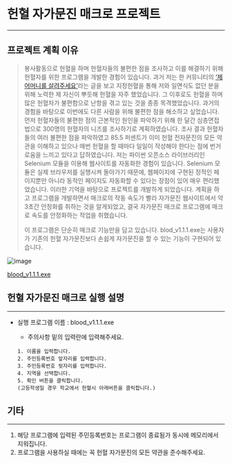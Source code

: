 # 헌혈 자가문진 매크로 프로젝트

------------

## 프로젝트 계획 이유
> 봉사활동으로 헌혈을 하며 헌혈자들의 불편한 점을 조사하고 이를 해결하기 위해 헌혈자를 위한 프로그램을 개발한 경험이 있습니다. 과거 저는 한 커뮤니티의 [‘제 어머니를 살려주세요’](https://gall.dcinside.com/board/view/?id=hit&no=16364)라는 글을 보고 지정헌혈을 통해 저와 일면식도 없던 분을 위해 노력한 제 자신이 뿌듯해 헌혈을 자주 했었습니다. 그 이후로도 헌혈을 하며 많은 헌혈자가 불편함으로 난항을 겪고 있는 것을 종종 목격했었습니다. 과거의 경험을 바탕으로 이번에도 다른 사람을 위해 불편한 점을 해소하고 싶었습니다. 먼저 헌혈자들의 불편한 점의 근본적인 원인을 파악하기 위해 한 달간 심층면접법으로 300명의 헌혈자의 니즈를 조사하기로 계획하였습니다. 조사 결과 헌혈자들의 여러 불편한 점을 파악하였고 85.5 퍼센트가 이미 헌혈 전자문진의 모든 약관을 이해하고 있으나 매번 헌혈을 할 때마다 일일이 작성해야 한다는 점에 번거로움을 느끼고 있다고 답하였습니다. 저는 파이썬 오픈소스 라이브러리인 Selenium 모듈을 이용해 웹사이트를 자동화한 경험이 있습니다. Selenium 모듈은 실제 브라우저를 실행시켜 돌아가기 때문에, 웹페이지에 구현된 정적인 페이지뿐만 아니라 동적인 페이지도 자동화할 수 있다는 장점이 있어 매우 편리했었습니다. 이러한 기억을 바탕으로 프로젝트를 개발하게 되었습니다. 계획을 하고 프로그램을 개발하면서 매크로의 작동 속도가 빨라 자가문진 웹사이트에서 약 3초간 안정화를 취하는 것을 알게되었고, 결국 자가문진 매크로 프로그램에 매크로 속도를 안정화하는 작업을 취했습니다. 
>
> 이 프로그램은 단순히 매크로 기능만을 담고 있습니다. blod_v1.1.1.exe는 사용자가 기존의 헌혈 자가문진보다 손쉽게 자가문진을 할 수 있는 기능이 구현되어 있습니다.

![image](https://user-images.githubusercontent.com/74406700/181902894-bad896f6-3a8d-4010-a039-4c3cb5af3c20.png)

[blood_v1.1.1.exe](https://github.com/heerim0223/blood/tags)

## 헌혈 자가문진 매크로 실행 설명

------------

+ 실행 프로그램 이름 : blood_v1.1.1.exe

  + 주의사항 밑의 입력란에 입력해주세요.
  ```
  1. 이름을 입력합니다.
  2. 주민등록번호 앞자리를 입력합니다.
  3. 주민등록번호 뒷자리를 입력합니다.
  4. 지역을 선택합니다.
  5. 확인 버튼을 클릭합니다.
  (고등학생일 경우 학교에서 헌혈시 아래버튼을 클릭합니다.)
  ```
 
## 기타
 
------------
 
1. 해당 프로그램에 입력된 주민등록번호는 프로그램이 종료됨가 동시에 메모리에서 지워집니다.
2. 프로그램을 사용하실 때에는 꼭 헌혈 자가문진의 모든 약관을 준수해주세요.
